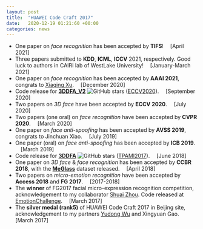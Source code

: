 ```yaml
---
layout: post
title:  "HUAWEI Code Craft 2017"
date:   2020-12-19 01:21:60 +00:00
categories: news
---
```


<ul>
    <li>
        One paper on <i>face recognition</i> has been accepted by <strong>TIFS</strong>! &emsp;[April 2021]
    </li>
    <li>
        Three papers submitted to <strong>KDD</strong>, <strong>ICML</strong>, <strong>ICCV</strong> 2021, respectively. Good luck to authors in CAIRI lab of WestLake University! &emsp;[January-March 2021]
    </li>
    <li>
        One paper on <i>face recognition</i> has been accepted by <strong>AAAI 2021</strong>, congrats to <a href="https://www.linkedin.com/in/xu-xiaqing-73804778/">Xiaqing Xu</a>. &emsp;[December 2020]
    </li>
    <li>
        Code release for <strong><a href="https://github.com/cleardusk/3DDFA_V2">3DDFA_V2</a></strong> <img src="https://img.shields.io/github/stars/cleardusk/3DDFA_V2.svg" alt="GitHub stars" title=""> (<a href="https://arxiv.org/abs/2009.09960">ECCV2020</a>). &emsp;[September 2020]
    </li>
    <li>
        Two papers on <i>3D face</i> have been accepted by <strong>ECCV 2020</strong>. &emsp;[July 2020]
    </li>
    <li>
        Two papers (one oral) on <i>face recognition</i> have been accepted by <strong>CVPR 2020</strong>. &emsp;[March 2020]
    </li>
    <li>
        One paper on <i>face anti-spoofing</i> has been accepted by <strong>AVSS 2019</strong>, congrats to Jinchuan Xiao. &emsp;[July 2019]
    </li>
    <li>
        One paper (oral) on <i>face anti-spoofing</i> has been accepted by <strong>ICB 2019</strong>. &emsp;[March 2019]
    </li>
    <li>
        Code release for <strong><a href="https://github.com/cleardusk/3DDFA">3DDFA</a></strong> <img src="https://img.shields.io/github/stars/cleardusk/3DDFA.svg" alt="GitHub stars" title=""> (<a href="https://arxiv.org/abs/1804.01005">TPAMI2017</a>). &emsp;[June 2018]
    </li>
    <li>
        One paper on <i>3D face</i> & <i>face recognition</i> has been accepted by <strong>CCBR 2018</strong>, with the <strong><a href="https://github.com/cleardusk/MeGlass">MeGlass</a></strong> dataset released. &emsp;[April 2018]
    </li>
    <li>
        Two papers on <i>micro-emotion recognition</i> have been accepted by <strong>Access 2018</strong> and <strong>FG 2017</strong>. &emsp;[2017-2018]
    </li>
    <li>
        The <strong>winner</strong> of FG2017 facial micro-expression recognition competition, acknowledgement to my collaborator <a href="https://shuaizhou.me/">Shuai Zhou</a>. Code released at <a href="https://github.com/cleardusk/EmotionChallenge">EmotionChallenge</a>. &emsp;[March 2017]
    </li>
    <li>
        The <strong>silver medal (rank5)</strong> of HUAWEI Code Craft 2017 in Beijing site, acknowledgement to my partners <a href="https://scholar.google.com/citations?user=dlsUakAAAAAJ">Yudong Wu</a> and Xingyuan Gao. &emsp;[March 2017]
    </li>
</ul>

<!-- <li> 
    <strong>1-st Winner</strong> of Joint Challenge on Dominant and Complementary Emotion Recognition Using Micro Emotion Features and Head, in conjunction with FG 2017, <strong>First author.</strong> [<a href="[url](https://github.com/cleardusk/EmotionChallenge)">Code</a>]
</li><br>
<li> 
    HUAWEI Code Craft 2017: <strong>Awarded Silver Medal (rank 5th)</strong> in Beijing Site. <strong>Team with three members, equal contribution.</strong>
</li> -->